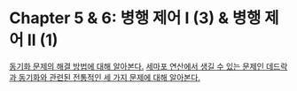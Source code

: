 # Chapter 5 & 6: 병행 제어 I (3) & 병행 제어 II (1)
[동기화 문제의 해결 방법에 대해 알아본다.](https://core.ewha.ac.kr/publicview/C0101020170405134621661588)
[세마포 연산에서 생길 수 있는 문제인 데드락과 동기화와 관련된 전통적인 세 가지 문제에 대해 알아본다.](https://core.ewha.ac.kr/publicview/C0101020170410151704945993)
